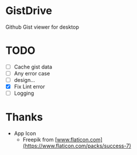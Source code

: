 # GistDrive
Github Gist viewer for desktop

# TODO
- [ ] Cache gist data
- [ ] Any error case
- [ ] design...
- [x] Fix Lint error
- [ ] Logging

# Thanks
* App Icon
  * Freepik from [www.flaticon.com](https://www.flaticon.com/packs/success-7)

